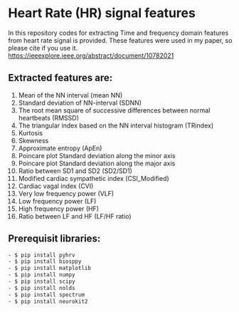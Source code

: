 # Heart Rate (HR) signal features

In this repository codes for extracting Time and frequency domain features from heart rate signal is provided. These features were used in my paper, so please cite if you use it.       
https://ieeexplore.ieee.org/abstract/document/10782021               

## Extracted features are:
1.	Mean of the NN interval (mean NN)
2.	Standard deviation of NN-interval (SDNN)
3.	The root mean square of successive differences between normal heartbeats (RMSSD)
4.	The triangular index based on the NN interval histogram (TRindex)
5.	Kurtosis
6.	Skewness
7.	Approximate entropy (ApEn)
8.	Poincare plot Standard deviation along the minor axis
9.	Poincare plot Standard deviation along the major axis
10.	Ratio between SD1 and SD2 (SD2/SD1)
11.	Modified cardiac sympathetic index (CSI_Modified)
12.	Cardiac vagal index (CVI)
13.	Very low frequency power (VLF)
14.	Low frequency power (LF)
15.	High frequency power (HF)
16.	Ratio between LF and HF (LF/HF ratio)


## Prerequisit libraries: 
```bash
- $ pip install pyhrv     
- $ pip install biosppy    
- $ pip install matplotlib     
- $ pip install numpy     
- $ pip install scipy
- $ pip install nolds
- $ pip install spectrum
- $ pip install neurokit2








